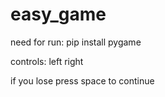 # easy_game
 need for run:
 pip install pygame

 controls:
 left
 right

 if you lose press space to continue
